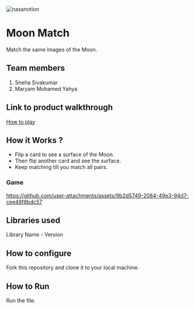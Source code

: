 




![nasanotion](https://github.com/user-attachments/assets/f5e65cb8-48c0-4dc0-b757-bf3569f32d2f)

# Moon Match
Match the same images of the Moon.
## Team members
1. Sneha Sivakumar
2. Maryam Mohamed Yahya
## Link to product walkthrough
[How to play](https://github.com/MaryamMohamedYahya/Shuttle/blob/main/README.md#how-it-works-)
## How it Works ?
- Flip a card to see a surface of the Moon. 
- Then flip another card and see the surface.
- Keep matching till you match all pairs. 

### Game
https://github.com/user-attachments/assets/9b2d5749-2084-49e3-94d7-cee48f8bdc57


## Libraries used
Library Name - Version
## How to configure
Fork this repository and clone it to your local machine.
## How to Run
Run the file.
